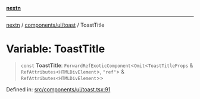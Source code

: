 [**nextn**](../../../../README.md)

***

[nextn](../../../../modules.md) / [components/ui/toast](../README.md) / ToastTitle

# Variable: ToastTitle

> `const` **ToastTitle**: `ForwardRefExoticComponent`\<`Omit`\<`ToastTitleProps` & `RefAttributes`\<`HTMLDivElement`\>, `"ref"`\> & `RefAttributes`\<`HTMLDivElement`\>\>

Defined in: [src/components/ui/toast.tsx:91](https://github.com/Dicommunitas/ThreeJS_Terminal_3D/blob/c2331e405b00973e4f5e87258cdaf1d7c733b058/src/components/ui/toast.tsx#L91)
